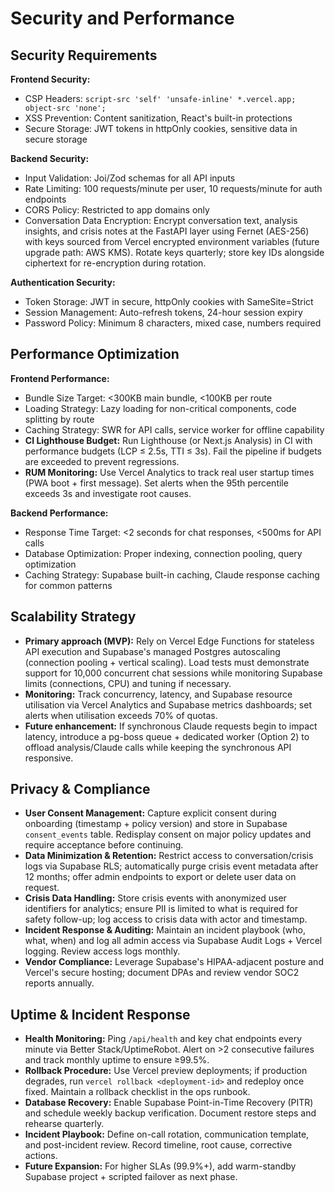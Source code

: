 # Security and Performance

## Security Requirements

**Frontend Security:**

- CSP Headers: `script-src 'self' 'unsafe-inline' *.vercel.app; object-src 'none';`
- XSS Prevention: Content sanitization, React's built-in protections
- Secure Storage: JWT tokens in httpOnly cookies, sensitive data in secure storage

**Backend Security:**

- Input Validation: Joi/Zod schemas for all API inputs
- Rate Limiting: 100 requests/minute per user, 10 requests/minute for auth endpoints
- CORS Policy: Restricted to app domains only
- Conversation Data Encryption: Encrypt conversation text, analysis insights, and crisis notes at the FastAPI layer using Fernet (AES-256) with keys sourced from Vercel encrypted environment variables (future upgrade path: AWS KMS). Rotate keys quarterly; store key IDs alongside ciphertext for re-encryption during rotation.

**Authentication Security:**

- Token Storage: JWT in secure, httpOnly cookies with SameSite=Strict
- Session Management: Auto-refresh tokens, 24-hour session expiry
- Password Policy: Minimum 8 characters, mixed case, numbers required

## Performance Optimization

**Frontend Performance:**

- Bundle Size Target: <300KB main bundle, <100KB per route
- Loading Strategy: Lazy loading for non-critical components, code splitting by route
- Caching Strategy: SWR for API calls, service worker for offline capability
- **CI Lighthouse Budget:** Run Lighthouse (or Next.js Analysis) in CI with performance budgets (LCP ≤ 2.5s, TTI ≤ 3s). Fail the pipeline if budgets are exceeded to prevent regressions.
- **RUM Monitoring:** Use Vercel Analytics to track real user startup times (PWA boot + first message). Set alerts when the 95th percentile exceeds 3s and investigate root causes.

**Backend Performance:**

- Response Time Target: <2 seconds for chat responses, <500ms for API calls
- Database Optimization: Proper indexing, connection pooling, query optimization
- Caching Strategy: Supabase built-in caching, Claude response caching for common patterns

## Scalability Strategy

- **Primary approach (MVP):** Rely on Vercel Edge Functions for stateless API execution and Supabase's managed Postgres autoscaling (connection pooling + vertical scaling). Load tests must demonstrate support for 10,000 concurrent chat sessions while monitoring Supabase limits (connections, CPU) and tuning if necessary.
- **Monitoring:** Track concurrency, latency, and Supabase resource utilisation via Vercel Analytics and Supabase metrics dashboards; set alerts when utilisation exceeds 70% of quotas.
- **Future enhancement:** If synchronous Claude requests begin to impact latency, introduce a pg-boss queue + dedicated worker (Option 2) to offload analysis/Claude calls while keeping the synchronous API responsive.


## Privacy & Compliance

- **User Consent Management:** Capture explicit consent during onboarding (timestamp + policy version) and store in Supabase `consent_events` table. Redisplay consent on major policy updates and require acceptance before continuing.
- **Data Minimization & Retention:** Restrict access to conversation/crisis logs via Supabase RLS; automatically purge crisis event metadata after 12 months; offer admin endpoints to export or delete user data on request.
- **Crisis Data Handling:** Store crisis events with anonymized user identifiers for analytics; ensure PII is limited to what is required for safety follow-up; log access to crisis data with actor and timestamp.
- **Incident Response & Auditing:** Maintain an incident playbook (who, what, when) and log all admin access via Supabase Audit Logs + Vercel logging. Review access logs monthly.
- **Vendor Compliance:** Leverage Supabase's HIPAA-adjacent posture and Vercel's secure hosting; document DPAs and review vendor SOC2 reports annually.

## Uptime & Incident Response

- **Health Monitoring:** Ping `/api/health` and key chat endpoints every minute via Better Stack/UptimeRobot. Alert on >2 consecutive failures and track monthly uptime to ensure ≥99.5%.
- **Rollback Procedure:** Use Vercel preview deployments; if production degrades, run `vercel rollback <deployment-id>` and redeploy once fixed. Maintain a rollback checklist in the ops runbook.
- **Database Recovery:** Enable Supabase Point-in-Time Recovery (PITR) and schedule weekly backup verification. Document restore steps and rehearse quarterly.
- **Incident Playbook:** Define on-call rotation, communication template, and post-incident review. Record timeline, root cause, corrective actions.
- **Future Expansion:** For higher SLAs (99.9%+), add warm-standby Supabase project + scripted failover as next phase.
